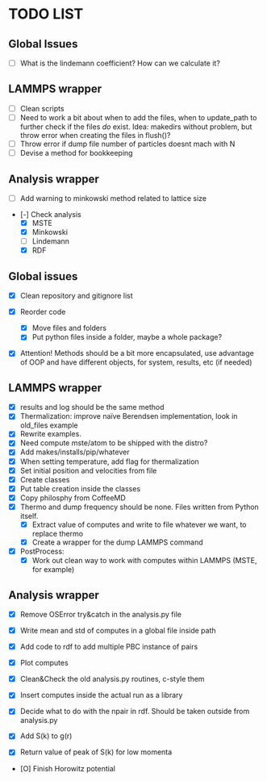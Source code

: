 TODO LIST
=========

Global Issues
-------------

- [ ] What is the lindemann coefficient? How can we calculate it?

LAMMPS wrapper
--------------

- [ ] Clean scripts
- [ ] Need to work a bit about when to add the files, when to 
      update_path to further check if the files *do* exist.
      Idea: makedirs without problem, but throw error when creating
      the files in flush()?
- [ ] Throw error if dump file number of particles doesnt mach with N
- [ ] Devise a method for bookkeeping

Analysis wrapper
----------------

- [ ] Add warning to minkowski method related to lattice size
- [-] Check analysis
  * [X] MSTE
  * [X] Minkowski
  * [ ] Lindemann
  * [X] RDF

Global issues
-------------

- [X] Clean repository and gitignore list
- [X] Reorder code
  * [X] Move files and folders
  * [X] Put python files inside a folder, maybe a whole package?
- [X] Attention! Methods should be a bit more encapsulated, use
      advantage of OOP and have different objects, for system,
      results, etc (if needed)


LAMMPS wrapper
--------------

- [X] results and log should be the same method
- [X] Thermalization: improve naïve Berendsen implementation, look in
      old_files example
- [X] Rewrite examples.
- [X] Need compute mste/atom to be shipped with the distro?
- [X] Add makes/installs/pip/whatever
- [X] When setting temperature, add flag for thermalization
- [X] Set initial position and velocities from file
- [X] Create classes
- [X] Put table creation inside the classes
- [X] Copy philosphy from CoffeeMD
- [X] Thermo and dump frequency should be none. Files written from 
      Python itself. 
  * [X] Extract value of computes and write to file whatever
        we want, to replace thermo
  * [X] Create a wrapper for the dump LAMMPS command
- [X] PostProcess:
  * [X] Work out clean way to work with computes within LAMMPS (MSTE, 
        for example)

Analysis wrapper
----------------

- [X] Remove OSError try&catch in the analysis.py file
- [X] Write mean and std of computes in a global file inside path
- [X] Add code to rdf to add multiple PBC instance of pairs
- [X] Plot computes
- [X] Clean&Check the old analysis.py routines, c-style them
- [X] Insert computes inside the actual run as a library
- [X] Decide what to do with the npair in rdf. Should be taken
      outside from analysis.py
- [X] Add S(k) to g(r)
- [X] Return value of peak of S(k) for low momenta


- [O] Finish Horowitz potential
